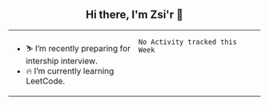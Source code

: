 <h2 align="center"> Hi there, I'm Zsi'r 👋 </h2>

<table>
    <tr>
        <td valign="center" width="50%">
            <ul>
                <li> ⛷️ I’m recently preparing for intership interview.</li>
                <li> 🔥 I’m currently learning LeetCode.</li>
            </ul>
        </td>
       <td valign="top" width="50%">
    
<!--START_SECTION:waka-->
```text
No Activity tracked this Week
```
<!--END_SECTION:waka-->
</td></tr>
</table>
